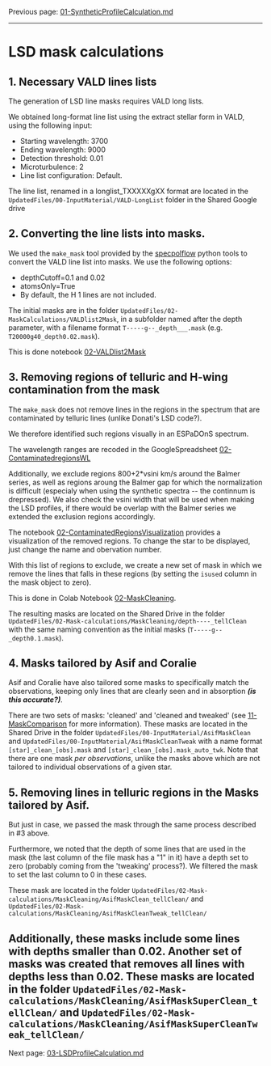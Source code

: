 

Previous page: [01-SyntheticProfileCalculation.md](https://github.com/veropetit/BeStarsMiMeS/blob/master/01-SyntheticProfileCalculation.md)

---

# LSD mask calculations


## 1. Necessary VALD lines lists

The generation of LSD line masks requires VALD long lists. 

We obtained long-format line list using the extract stellar form in VALD, using the following input:

* Starting wavelength: 3700
* Ending wavelength: 9000
* Detection threshold: 0.01
* Microturbulence: 2
* Line list configuration: Default. 

The line list, renamed in a longlist_TXXXXXgXX format are located in the `UpdatedFiles/00-InputMaterial/VALD-LongList` folder in the Shared Google drive

## 2. Converting the line lists into masks. 

We used the `make_mask` tool provided by the [specpolflow](https://github.com/folsomcp/specpolFlow) python tools to convert the VALD line list into masks. We use the following options:

* depthCutoff=0.1 and 0.02
* atomsOnly=True
* By default, the H 1 lines are not included. 

The initial masks are in the folder `UpdatedFiles/02-MaskCalculations/VALDlist2Mask`, in a subfolder named after the depth parameter, with a filename format `T-----g--_depth___.mask` (e.g. `T20000g40_depth0.02.mask`).

This is done notebook [02-VALDlist2Mask](https://github.com/veropetit/BeStarsMiMeS/blob/master/02-Mask-calculations/02-VALDlist2mask.ipynb)

## 3. Removing regions of telluric and H-wing contamination from the mask

The `make_mask` does not remove lines in the regions in the spectrum that are contaminated by telluric lines (unlike Donati's LSD code?). 

We therefore identified such regions visually in an ESPaDOnS spectrum. 

The wavelength ranges are recoded in the GoogleSpreadsheet [02-ContaminatedregionsWL](https://docs.google.com/spreadsheets/d/19lS0Xg-2ZUs0ps8jZ-JM3pR1YIuC_lWvRMpFAM5VUYI/edit#gid=0)

Additionally, we exclude regions 800+2*vsini km/s around the Balmer series, as well as regions aroung the Balmer gap for which the normalization is difficult (especialy when using the synthetic spectra -- the continnum is drepressed). We also check the vsini width that will be used when making the LSD profiles, if there would be overlap with the Balmer series we extended the exclusion regions accordingly.

The notebook [02-ContaminatedRegionsVisualization](https://github.com/veropetit/BeStarsMiMeS/blob/master/02-Mask-calculations/02-ContaminatedRegionsVisualization.ipynb) provides a visualization of the removed regions. To change the star to be displayed, just change the name and obervation number. 


With this list of regions to exclude, we create a new set of mask in which we remove the lines that falls in these regions (by setting the `isused` column in the mask object to zero). 

This is done in Colab Notebook [02-MaskCleaning](https://github.com/veropetit/BeStarsMiMeS/blob/master/02-Mask-calculations/02-MaskCleaning.ipynb).

The resulting masks are located on the Shared Drive in the folder `UpdatedFiles/02-Mask-calculations/MaskCleaning/depth----_tellClean` with the same naming convention as the initial masks (`T-----g--_depth0.1.mask`). 

## 4. Masks tailored by Asif and Coralie


Asif and Coralie have also tailored some masks to specifically match the observations, keeping only lines that are clearly seen and in absorption ***(is this accurate?)***.

There are two sets of masks: 'cleaned' and 'cleaned and tweaked' (see [11-MaskComparison](https://github.com/veropetit/BeStarsMiMeS/blob/master/11-MaskComparison.md) for more information).
These masks are located in the Shared Drive in the folder `UpdatedFiles/00-InputMaterial/AsifMaskClean` and `UpdatedFiles/00-InputMaterial/AsifMaskCleanTweak`  with a name format `[star]_clean_[obs].mask` and `[star]_clean_[obs].mask_auto_twk`. Note that there are one mask *per observations*, unlike the masks above which are not tailored to individual observations of a given star. 


## 5. Removing lines in telluric regions in the Masks tailored by Asif. 



But just in case, we passed the mask through the same process described in #3 above. 

Furthermore, we noted that the depth of some lines that are used in the mask (the last column of the file mask has a "1" in it) have a depth set to zero (probably coming from the 'tweaking' process?). 
We filtered the mask to set the last column to 0 in these cases. 

These mask are located in the folder `UpdatedFiles/02-Mask-calculations/MaskCleaning/AsifMaskClean_tellClean/` and `UpdatedFiles/02-Mask-calculations/MaskCleaning/AsifMaskCleanTweak_tellClean/` 

Additionally, these masks include some lines with depths smaller than 0.02. Another set of masks was created that removes all lines with depths less than 0.02. These masks are located in the folder `UpdatedFiles/02-Mask-calculations/MaskCleaning/AsifMaskSuperClean_tellClean/` and `UpdatedFiles/02-Mask-calculations/MaskCleaning/AsifMaskSuperCleanTweak_tellClean/` 
---
Next page: [03-LSDProfileCalculation.md](https://github.com/veropetit/BeStarsMiMeS/blob/master/03-LSDProfileCalculation.md)


